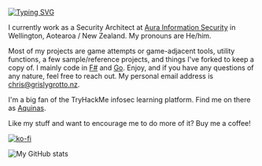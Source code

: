 [![Typing SVG](https://readme-typing-svg.herokuapp.com?font=courier+new&color=0BF700&lines=Hello!+My+name+is+Chris!;A.K.A+Aquinas+or+aquinas_nz)](https://git.io/typing-svg)

I currently work as a Security Architect at [Aura Information Security](https://www.aurainfosec.com) in Wellington, Aotearoa / New Zealand. My pronouns are He/him.

Most of my projects are game attempts or game-adjacent tools, utility functions, a few sample/reference projects, and things I've forked to keep a copy of. I mainly code in [F#](https://fsharp.org/)  and [Go](https://golang.org/). Enjoy, and if you have any questions of any nature, feel free to reach out. My personal email address is [chris@grislygrotto.nz](mailto:chris@grislygrotto.nz).

I'm a big fan of the TryHackMe infosec learning platform. Find me on there as [Aquinas](https://tryhackme.com/p/Aquinas).

Like my stuff and want to encourage me to do more of it? Buy me a coffee! 

[![ko-fi](https://ko-fi.com/img/githubbutton_sm.svg)](https://ko-fi.com/E1E3AKZ3H)

![My GitHub stats](https://github-readme-stats.vercel.app/api?username=ChrisPritchard&count_private=true&show_icons=true&theme=chartreuse-dark)
